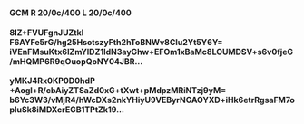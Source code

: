#### GCM R 20/0c/400 L 20/0c/400
**8IZ+FVUFgnJUZtkl**<br/>**F6AYFe5rG/hg25HsotszyFth2hToBNWv8CIu2Yt5Y6Y=**<br/>**iVEnFMsuKtx6IZmYlDZ1IdN3ayGhw+EFOm1xBaMc8LOUMDSV+s6v0fjeG/mHQMP6R9qOuopQoNY04JBR...**<br/><br/>
**yMKJ4Rx0KP0D0hdP**<br/>**+Aogl+R/cbAiyZTSaZd0xG+tXwt+pMdpzMRiNTzj9yM=**<br/>**b6Yc3W3/vMjR4/hWcDXs2nkYHiyU9VEByrNGAOYXD+iHk6etrRgsaFM7opIuSk8iMDXcrEGB1TPtZk19...**